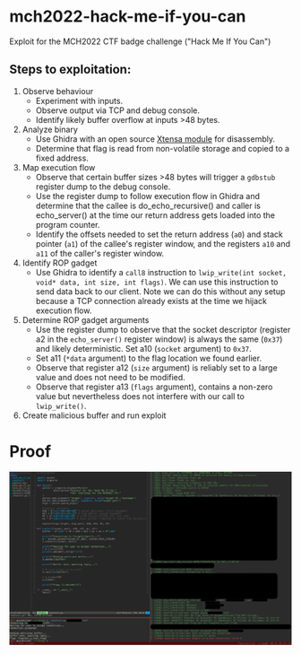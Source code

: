 # mch2022-hack-me-if-you-can
Exploit for the MCH2022 CTF badge challenge ("Hack Me If You Can")

## Steps to exploitation:
1. Observe behaviour
   - Experiment with inputs.
   - Observe output via TCP and debug console.
   - Identify likely buffer overflow at inputs >48 bytes.
2. Analyze binary
   - Use Ghidra with an open source [Xtensa module](https://github.com/yath/ghidra-xtensa) for disassembly.
   - Determine that flag is read from non-volatile storage and copied to a
     fixed address.
3. Map execution flow
   - Observe that certain buffer sizes >48 bytes will trigger a `gdbstub`
     register dump to the debug console.
   - Use the register dump to follow execution flow in Ghidra and determine
     that the callee is do_echo_recursive() and caller is echo_server() at the
     time our return address gets loaded into the program counter.
   - Identify the offsets needed to set the return address (`a0`) and stack
     pointer (`a1`) of the callee's register window, and the registers `a10`
     and `a11` of the caller's register window.
4. Identify ROP gadget
   - Use Ghidra to identify a `call8` instruction to 
     `lwip_write(int socket, void* data, int size, int flags)`. We can use this
     instruction to send data back to our client. Note we can do this without
     any setup because a TCP connection already exists at the time we hijack
     execution flow.
5. Determine ROP gadget arguments
   - Use the register dump to observe that the socket descriptor (register a2
     in the `echo_server()` register window) is always the same (`0x37`) and
     likely deterministic. Set a10 (`socket` argument) to `0x37`.
   - Set a11 (`*data` argument) to the flag location we found earlier.
   - Observe that register a12 (`size` argument) is reliably set to a large
     value and does not need to be modified.
   - Observe that register a13 (`flags` argument), contains a non-zero value
     but nevertheless does not interfere with our call to `lwip_write()`.
6. Create malicious buffer and run exploit

# Proof
![proof](proof.png)

